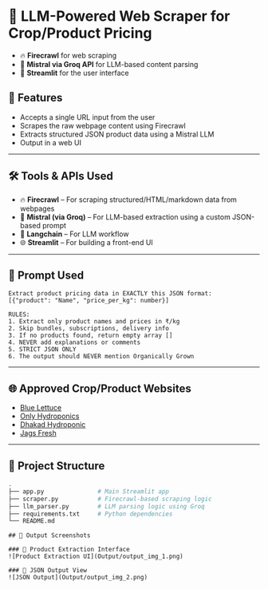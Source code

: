 # 🌿 LLM-Powered Web Scraper for Crop/Product Pricing

- 🔥 **Firecrawl** for web scraping
- 🤖 **Mistral via Groq API** for LLM-based content parsing
- 🎨 **Streamlit** for the user interface

## 🚀 Features
- Accepts a single URL input from the user
- Scrapes the raw webpage content using Firecrawl
- Extracts structured JSON product data using a Mistral LLM
- Output in a web UI

---

## 🛠 Tools & APIs Used
- 🔥 **Firecrawl** – For scraping structured/HTML/markdown data from webpages
- 🤖 **Mistral (via Groq)** – For LLM-based extraction using a custom JSON-based prompt
- 🧠 **Langchain** – For LLM workflow
- 🌐 **Streamlit** – For building a front-end UI

---

## 📄 Prompt Used
```text
Extract product pricing data in EXACTLY this JSON format:
[{"product": "Name", "price_per_kg": number}]

RULES:
1. Extract only product names and prices in ₹/kg
2. Skip bundles, subscriptions, delivery info
3. If no products found, return empty array []
4. NEVER add explanations or comments
5. STRICT JSON ONLY
6. The output should NEVER mention Organically Grown
```

---

## 🌐 Approved Crop/Product Websites
- [Blue Lettuce](https://www.bluelettuce.in/our-products/)
- [Only Hydroponics](https://onlyhydroponics.in/collections/herbs)
- [Dhakad Hydroponic](https://www.dhakadhydroponic.com/shop/Seeds?cid=3702493)
- [Jags Fresh](https://www.jagsfresh.com/subcategory/vegetables/hydroponics)

---

## 💾 Project Structure
```bash
.
├── app.py               # Main Streamlit app
├── scraper.py           # Firecrawl-based scraping logic
├── llm_parser.py        # LLM parsing logic using Groq
├── requirements.txt     # Python dependencies
└── README.md            
```

```
## 📸 Output Screenshots

### 🥬 Product Extraction Interface
![Product Extraction UI](Output/output_img_1.png)

### 🧾 JSON Output View
![JSON Output](Output/output_img_2.png)
```

